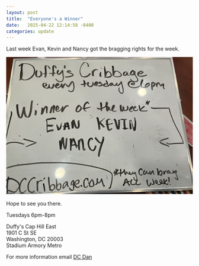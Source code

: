 ```yaml
---
layout: post
title:  "Everyone's a Winner"
date:   2025-04-22 12:14:58 -0400
categories: update
---
```


Last week Evan, Kevin and Nancy got the bragging rights for the week.

![Lots of winners](/images/everyone-is-a-winner.png)


Hope to see you there.

Tuesdays 6pm-8pm 

Duffy's Cap Hill East\
1901 C St SE\
Washington, DC 20003\
Stadium Armory Metro

For more information email [DC Dan](mailto:dan@dcdan.com)
